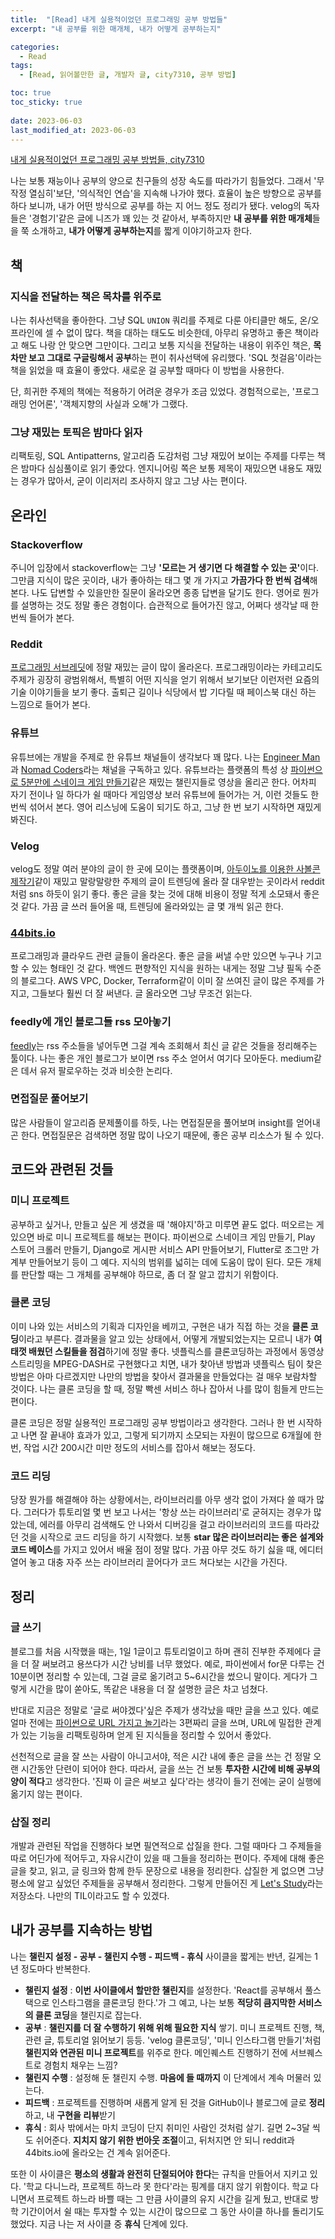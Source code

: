 ```yaml
---
title:  "[Read] 내게 실용적이었던 프로그래밍 공부 방법들"
excerpt: "내 공부를 위한 매개체, 내가 어떻게 공부하는지"

categories:
  - Read
tags:
  - [Read, 읽어볼만한 글, 개발자 글, city7310, 공부 방법]

toc: true
toc_sticky: true
 
date: 2023-06-03
last_modified_at: 2023-06-03
---
```


[내게 실용적이었던 프로그래밍 공부 방법들, city7310](https://velog.io/@city7310/%EB%82%B4%EA%B0%80-%EA%B3%B5%EB%B6%80%ED%95%98%EB%8A%94-%EB%B0%A9%EC%8B%9D)

<div class="sc-gsNilK eDfQwW atom-one"><p>나는 보통 재능이나 공부의 양으로 친구들의 성장 속도를 따라가기 힘들었다. 그래서 '무작정 열심히'보단, '의식적인 연습'을 지속해 나가야 했다. 효율이 높은 방향으로 공부를 하다 보니까, 내가 어떤 방식으로 공부를 하는 지 어느 정도 정리가 됐다. velog의 독자들은 '경험기'같은 글에 니즈가 꽤 있는 것 같아서, 부족하지만 <strong>내 공부를 위한 매개체</strong>들을 쭉 소개하고, <strong>내가 어떻게 공부하는지</strong>를 짧게 이야기하고자 한다.</p>
<h2 id="책">책</h2>
<h3 id="지식을-전달하는-책은-목차를-위주로">지식을 전달하는 책은 목차를 위주로</h3>
<p>나는 취사선택을 좋아한다. 그냥 SQL <code>UNION</code> 쿼리를 주제로 다룬 아티클만 해도, 온/오프라인에 셀 수 없이 많다. 책을 대하는 태도도 비슷한데, 아무리 유명하고 좋은 책이라고 해도 나랑 안 맞으면 그만이다. 그리고 보통 지식을 전달하는 내용이 위주인 책은, <strong>목차만 보고 그대로 구글링해서 공부</strong>하는 편이 취사선택에 유리했다. 'SQL 첫걸음'이라는 책을 읽었을 때 효율이 좋았다. 새로운 걸 공부할 때마다 이 방법을 사용한다.</p>
<p>단, 희귀한 주제의 책에는 적용하기 어려운 경우가 조금 있었다. 경험적으로는, '프로그래밍 언어론', '객체지향의 사실과 오해'가 그랬다.</p>
<h3 id="그냥-재밌는-토픽은-밤마다-읽자">그냥 재밌는 토픽은 밤마다 읽자</h3>
<p>리팩토링, SQL Antipatterns, 알고리즘 도감처럼 그냥 재밌어 보이는 주제를 다루는 책은 밤마다 심심풀이로 읽기 좋았다. 엔지니어링 쪽은 보통 제목이 재밌으면 내용도 재밌는 경우가 많아서, 굳이 이리저리 조사하지 않고 그냥 사는 편이다.</p>
<h2 id="온라인">온라인</h2>
<h3 id="stackoverflow">Stackoverflow</h3>
<p>주니어 입장에서 stackoverflow는 그냥 <strong>'모르는 거 생기면 다 해결할 수 있는 곳'</strong>이다. 그만큼 지식이 많은 곳이라, 내가 좋아하는 태그 몇 개 가지고 <strong>가끔가다 한 번씩 검색</strong>해 본다. 나도 답변할 수 있을만한 질문이 올라오면 종종 답변을 달기도 한다. 영어로 뭔가를 설명하는 것도 정말 좋은 경험이다. 습관적으로 들어가진 않고, 어쩌다 생각날 때 한 번씩 들어가 본다.</p>
<h3 id="reddit">Reddit</h3>
<p><a href="https://www.reddit.com/r/programming/">프로그래밍 서브레딧</a>에 정말 재밌는 글이 많이 올라온다. 프로그래밍이라는 카테고리도 주제가 굉장히 광범위해서, 특별히 어떤 지식을 얻기 위해서 보기보단 이런저런 요즘의 기술 이야기들을 보기 좋다. 출퇴근 길이나 식당에서 밥 기다릴 때 페이스북 대신 하는 느낌으로 들어가 본다.</p>
<h3 id="유튜브">유튜브</h3>
<p>유튜브에는 개발을 주제로 한 유튜브 채널들이 생각보다 꽤 많다. 나는 <a href="https://www.youtube.com/channel/UCrUL8K81R4VBzm-KOYwrcxQ">Engineer Man</a>과 <a href="https://www.youtube.com/channel/UCUpJs89fSBXNolQGOYKn0YQ">Nomad Coders</a>라는 채널을 구독하고 있다. 유튜브라는 플랫폼의 특성 상 <a href="https://www.youtube.com/watch?v=rbasThWVb-c">파이썬으로 5분만에 스네이크 게임 만들기</a>같은 재밌는 챌린지들로 영상을 올리곤 한다. 어차피 자기 전이나 일 하다가 쉴 때마다 게임영상 보러 유튜브에 들어가는 거, 이런 것들도 한 번씩 섞어서 본다. 영어 리스닝에 도움이 되기도 하고, 그냥 한 번 보기 시작하면 재밌게 봐진다.</p>
<h3 id="velog">Velog</h3>
<p>velog도 정말 여러 분야의 글이 한 곳에 모이는 플랫폼이며, <a href="https://velog.io/@credible/%EC%A7%91%EC%BC%80%EC%9D%B4%EB%93%9C-%EC%82%AC%EB%B3%BC%EC%BD%98-%EC%A0%9C%EC%9E%91%EA%B8%B0">아두이노를 이용한 사볼콘 제작기</a>같이 재밌고 말랑말랑한 주제의 글이 트렌딩에 올라 잘 대우받는 곳이라서 reddit처럼 sns 하듯이 읽기 좋다. 좋은 글을 찾는 것에 대해 비용이 정말 적게 소모돼서 좋은 것 같다. 가끔 글 쓰러 들어올 때, 트렌딩에 올라와있는 글 몇 개씩 읽곤 한다.</p>
<h3 id="44bitsio"><a href="https://www.44bits.io/ko">44bits.io</a></h3>
<p>프로그래밍과 클라우드 관련 글들이 올라온다. 좋은 글을 써낼 수만 있으면 누구나 기고할 수 있는 형태인 것 같다. 백엔드 편향적인 지식을 원하는 내게는 정말 그냥 필독 수준의 블로그다. AWS VPC, Docker, Terraform같이 이미 잘 쓰여진 글이 많은 주제를 가지고, 그들보다 훨씬 더 잘 써낸다. 글 올라오면 그냥 무조건 읽는다.</p>
<h3 id="feedly에-개인-블로그들-rss-모아놓기">feedly에 개인 블로그들 rss 모아놓기</h3>
<p><a href="https://feedly.com/i/welcome">feedly</a>는 rss 주소들을 넣어두면 그걸 계속 조회해서 최신 글 같은 것들을 정리해주는 툴이다. 나는 좋은 개인 블로그가 보이면 rss 주소 얻어서 여기다 모아둔다. medium같은 데서 유저 팔로우하는 것과 비슷한 논리다.</p>
<h3 id="면접질문-풀어보기">면접질문 풀어보기</h3>
<p>많은 사람들이 알고리즘 문제풀이를 하듯, 나는 면접질문을 풀어보며 insight를 얻어내곤 한다. 면접질문은 검색하면 정말 많이 나오기 때문에, 좋은 공부 리소스가 될 수 있다.</p>
<h2 id="코드와-관련된-것들">코드와 관련된 것들</h2>
<h3 id="미니-프로젝트">미니 프로젝트</h3>
<p>공부하고 싶거나, 만들고 싶은 게 생겼을 때 '해야지'하고 미루면 끝도 없다. 떠오르는 게 있으면 바로 미니 프로젝트를 해보는 편이다. 파이썬으로 스네이크 게임 만들기, Play 스토어 크롤러 만들기, Django로 게시판 서비스 API 만들어보기, Flutter로 조그만 가계부 만들어보기 등이 그 예다. 지식의 범위를 넓히는 데에 도움이 많이 된다. 모든 개체를 판단할 때는 그 개체를 공부해야 하므로, 좀 더 잘 알고 깝치기 위함이다.</p>
<h3 id="클론-코딩">클론 코딩</h3>
<p>이미 나와 있는 서비스의 기획과 디자인을 베끼고, 구현은 내가 직접 하는 것을 <strong>클론 코딩</strong>이라고 부른다. 결과물을 알고 있는 상태에서, 어떻게 개발되었는지는 모르니 내가 <strong>여태껏 배웠던 스킬들을 점검</strong>하기에 정말 좋다. 넷플릭스를 클론코딩하는 과정에서 동영상 스트리밍을 MPEG-DASH로 구현했다고 치면, 내가 찾아낸 방법과 넷플릭스 팀이 찾은 방법은 아마 다르겠지만 나만의 방법을 찾아서 결과물을 만들었다는 걸 매우 보람차할 것이다. 나는 클론 코딩을 할 때, 정말 빡센 서비스 하나 잡아서 나를 많이 힘들게 만드는 편이다.</p>
<p>클론 코딩은 정말 실용적인 프로그래밍 공부 방법이라고 생각한다. 그러나 한 번 시작하고 나면 잘 끝내야 효과가 있고, 그렇게 되기까지 소모되는 자원이 많으므로 6개월에 한 번, 작업 시간 200시간 미만 정도의 서비스를 잡아서 해보는 정도다.</p>
<h3 id="코드-리딩">코드 리딩</h3>
<p>당장 뭔가를 해결해야 하는 상황에서는, 라이브러리를 아무 생각 없이 가져다 쓸 때가 많다. 그러다가 튜토리얼 몇 번 보고 나서는 '항상 쓰는 라이브러리'로 굳혀지는 경우가 많았는데, 에러를 아무리 검색해도 안 나와서 디버깅을 걸고 라이브러리의 코드를 따라갔던 것을 시작으로 코드 리딩을 하기 시작했다. 보통 <strong>star 많은 라이브러리는 좋은 설계와 코드 베이스</strong>를 가지고 있어서 배울 점이 정말 많다. 가끔 아무 것도 하기 싫을 때, 에디터 열어 놓고 대충 자주 쓰는 라이브러리 끌어다가 코드 쳐다보는 시간을 가진다.</p>
<h2 id="정리">정리</h2>
<h3 id="글-쓰기">글 쓰기</h3>
<p>블로그를 처음 시작했을 때는, 1일 1글이고 튜토리얼이고 하며 괜히 진부한 주제에다 글을 더 잘 써보려고 용쓰다가 시간 낭비를 너무 했었다. 예로, 파이썬에서 for문 다루는 건 10분이면 정리할 수 있는데, 그걸 글로 옮기려고 5~6시간을 썼으니 말이다. 게다가 그렇게 시간을 많이 쏟아도, 똑같은 내용을 더 잘 설명한 글은 차고 넘쳤다.</p>
<p>반대로 지금은 정말로 '글로 써야겠다'싶은 주제가 생각났을 때만 글을 쓰고 있다. 예로 얼마 전에는 <a href="https://velog.io/@city7310/%ED%8C%8C%EC%9D%B4%EC%8D%AC%EC%9C%BC%EB%A1%9C-URL-%EA%B0%80%EC%A7%80%EA%B3%A0-%EB%86%80%EA%B8%B0">파이썬으로 URL 가지고 놀기</a>라는 3편짜리 글을 쓰며, URL에 밀접한 관계가 있는 기능을 리팩토링하며 얻게 된 지식들을 정리할 수 있어서 좋았다.</p>
<p>선천적으로 글을 잘 쓰는 사람이 아니고서야, 적은 시간 내에 좋은 글을 쓰는 건 정말 오랜 시간동안 단련이 되어야 한다. 따라서, 글을 쓰는 건 보통 <strong>투자한 시간에 비해 공부의 양이 적다</strong>고 생각한다. '진짜 이 글은 써보고 싶다'라는 생각이 들기 전에는 굳이 실행에 옮기지 않는 편이다.</p>
<h3 id="삽질-정리">삽질 정리</h3>
<p>개발과 관련된 작업을 진행하다 보면 필연적으로 삽질을 한다. 그럴 때마다 그 주제들을 따로 어딘가에 적어두고, 자유시간이 있을 때 그들을 정리하는 편이다. 주제에 대해 좋은 글을 찾고, 읽고, 글 링크와 함께 한두 문장으로 내용을 정리한다. 삽질한 게 없으면 그냥 평소에 알고 싶었던 주제들을 공부해서 정리한다. 그렇게 만들어진 게 <a href="https://github.com/JoMingyu/Lets-Study">Let's Study</a>라는 저장소다. 나만의 TIL이라고도 할 수 있겠다.</p>
<h2 id="내가-공부를-지속하는-방법">내가 공부를 지속하는 방법</h2>
<p>나는 <strong>챌린지 설정 - 공부 - 챌린지 수행 - 피드백 - 휴식</strong> 사이클을 짧게는 반년, 길게는 1년 정도마다 반복한다.</p>
<ul>
<li><strong>챌린지 설정</strong> : <strong>이번 사이클에서 할만한 챌린지</strong>를 설정한다. 'React를 공부해서 풀스택으로 인스타그램을 클론코딩 한다.'가 그 예고, 나는 보통 <strong>적당히 큼지막한 서비스의 클론 코딩</strong>을 챌린지로 잡는다.</li>
<li><strong>공부</strong> : <strong>챌린지를 더 잘 수행하기 위해 위해 필요한 지식</strong> 쌓기. 미니 프로젝트 진행, 책, 관련 글, 튜토리얼 읽어보기 등등. 'velog 클론코딩', '미니 인스타그램 만들기'처럼 <strong>챌린지와 연관된 미니 프로젝트</strong>를 위주로 한다. 메인퀘스트 진행하기 전에 서브퀘스트로 경험치 채우는 느낌?</li>
<li><strong>챌린지 수행</strong> : 설정해 둔 챌린지 수행. <strong>마음에 들 때까지</strong> 이 단계에서 계속 머물러 있는다.</li>
<li><strong>피드백</strong> : 프로젝트를 진행하며 새롭게 알게 된 것을 GitHub이나 블로그에 글로 <strong>정리</strong>하고, 내 <strong>구현을 리뷰</strong>받기</li>
<li><strong>휴식</strong> : 회사 밖에서는 마치 코딩이 단지 취미인 사람인 것처럼 살기. 길면 2~3달 씩도 쉬어준다. <strong>지치지 않기 위한 번아웃 조절</strong>이고, 뒤처지면 안 되니 reddit과 44bits.io에 올라오는 건 계속 읽어준다.</li>
</ul>
<p>또한 이 사이클은 <strong>평소의 생활과 완전히 단절되어야 한다</strong>는 규칙을 만들어서 지키고 있다. '학교 다니느라, 프로젝트 하느라 못 한다'라는 핑계를 대지 않기 위함이다. 학교 다니면서 프로젝트 하느라 바쁠 때는 그 만큼 사이클의 유지 시간을 길게 뒀고, 반대로 방학 기간이어서 쉴 때는 투자할 수 있는 시간이 많으므로 그 동안 사이클 하나를 돌리기도 했었다. 지금 나는 저 사이클 중 <strong>휴식</strong> 단계에 있다.</p></div>